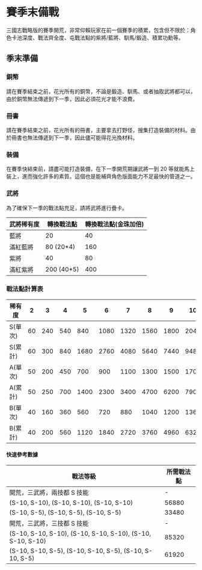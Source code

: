 # 賽季末備戰

三國志戰略版的賽季開荒，非常仰賴玩家在前一個賽季的積累，包含但不限於：角色卡池深度、戰法齊全度、屯戰法點的紫將/藍將、馴馬/鍛造、積累功勳等。

## 季末準備

### 銅幣

請在賽季結束之前，花光所有的銅幣，不論是鍛造、馴馬、或者抽取武將都可以，由於銅幣無法傳遞到下一季，因此必須花光才能不浪費。

### 冊書

請在賽季結束之前，花光所有的冊書，主要拿去打野怪，搜集打造裝備的材料。由於冊書也無法傳遞到下一季，因此儘可能得花光換材料。

### 裝備

在賽季快結束前，請盡可能打造裝備，在下一季開荒期讓武將一到 20 等就能馬上裝上，進而強化許多的素質。這個也是能補齊角色版面能力不足最快的管道之一。

### 武將

為了確保下一季的戰法點充足，請將武將進行疊卡。

| 武將稀有度 | 轉換戰法點  | 轉換戰法點(金珠加倍) |
| -          | -           | -                    |
| 藍將       | 20          | 40                   |
| 滿紅藍將   | 80 (20\*4)  | 160                  |
| 紫將       | 40          | 80                   |
| 滿紅紫將   | 200 (40\*5) | 400                  |

### 戰法點計算表

| 稀有度  | 2  | 3   | 4   | 5    | 6    | 7    | 8    | 9    | 10   |
| -       | -  | -   | -   | -    | -    | -    | -    | -    | -    |
| S(單次) | 60 | 240 | 540 | 840  | 1080 | 1320 | 1560 | 1800 | 2040 |
| S(累計) | 60 | 300 | 840 | 1680 | 2760 | 4080 | 5640 | 7440 | 9480 |
| A(單次) | 50 | 200 | 450 | 700  | 900  | 1100 | 1300 | 1500 | 1700 |
| A(累計) | 50 | 250 | 700 | 1400 | 2300 | 3400 | 4700 | 6200 | 7900 |
| B(單次) | 40 | 160 | 360 | 560  | 720  | 880  | 1040 | 1200 | 1360 |
| B(累計) | 40 | 200 | 560 | 1120 | 1840 | 2720 | 3760 | 4960 | 6320 |

#### 快速參考數據

| 戰法等級                                                   | 所需戰法點 |
| -                                                          | -          |
| 開荒，三武將，兩技都 S 技能                                | -          |
| (S-10, S-10), (S-10, S-10), (S-10, S-10)                   | 56880      |
| (S-10, S-5), (S-10, S-5), (S-10, S-5)                      | 33480      |
| 開荒，三武將，三技都 S 技能                                | -          |
| (S-10, S-10, S-10), (S-10, S-10, S-10), (S-10, S-10, S-10) | 85320      |
| (S-10, S-10, S-5), (S-10, S-10, S-5), (S-10, S-10, S-5)    | 61920      |
